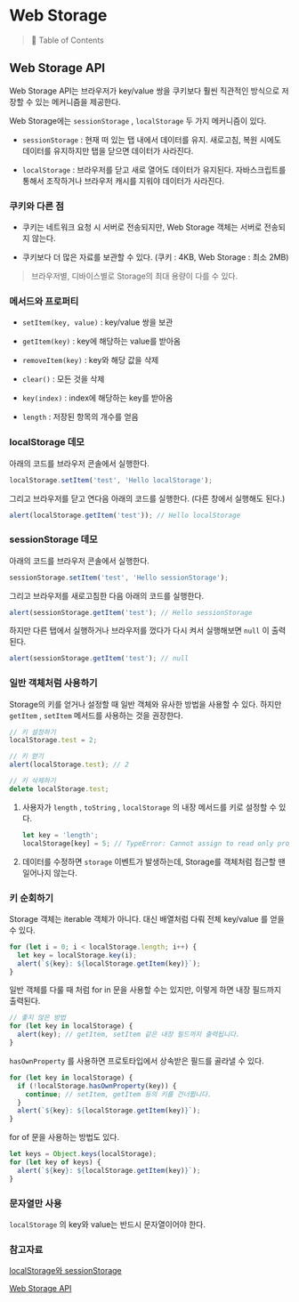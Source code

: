 # Web Storage

> 📌 Table of Contents

## Web Storage API

Web Storage API는 브라우저가 key/value 쌍을 쿠키보다 훨씬 직관적인 방식으로 저장할 수 있는 메커니즘을 제공한다.

Web Storage에는 `sessionStorage` , `localStorage` 두 가지 메커니즘이 있다.

- `sessionStorage` : 현재 떠 있는 탭 내에서 데이터를 유지. 새로고침, 복원 시에도 데이터를 유지하지만 탭을 닫으면 데이터가 사라진다.

- `localStorage` : 브라우저를 닫고 새로 열어도 데이터가 유지된다. 자바스크립트를 통해서 조작하거나 브라우저 캐시를 지워야 데이터가 사라진다.

### 쿠키와 다른 점

- 쿠키는 네트워크 요청 시 서버로 전송되지만, Web Storage 객체는 서버로 전송되지 않는다.

- 쿠키보다 더 많은 자료를 보관할 수 있다. (쿠키 : 4KB, Web Storage : 최소 2MB)

> 브라우저별, 디바이스별로 Storage의 최대 용량이 다를 수 있다.

### 메서드와 프로퍼티

- `setItem(key, value)` : key/value 쌍을 보관

- `getItem(key)` : key에 해당하는 value를 받아옴

- `removeItem(key)` : key와 해당 값을 삭제

- `clear()` : 모든 것을 삭제

- `key(index)` : index에 해당하는 key를 받아옴

- `length` : 저장된 항목의 개수를 얻음

### localStorage 데모

아래의 코드를 브라우저 콘솔에서 실행한다.

```javascript
localStorage.setItem('test', 'Hello localStorage');
```

그리고 브라우저를 닫고 연다음 아래의 코드를 실행한다. (다른 창에서 실행해도 된다.)

```javascript
alert(localStorage.getItem('test')); // Hello localStorage
```

### sessionStorage 데모

아래의 코드를 브라우저 콘솔에서 실행한다.

```javascript
sessionStorage.setItem('test', 'Hello sessionStorage');
```

그리고 브라우저를 새로고침한 다음 아래의 코드를 실행한다.

```javascript
alert(sessionStorage.getItem('test'); // Hello sessionStorage
```

하지만 다른 탭에서 실행하거나 브라우저를 껐다가 다시 켜서 실행해보면 `null` 이 출력된다.

```javascript
alert(sessionStorage.getItem('test'); // null
```

### 일반 객체처럼 사용하기

Storage의 키를 얻거나 설정할 때 일반 객체와 유사한 방법을 사용할 수 있다. 하지만 `getItem` , `setItem` 메서드를 사용하는 것을 권장한다.

```javascript
// 키 설정하기
localStorage.test = 2;

// 키 얻기
alert(localStorage.test); // 2

// 키 삭제하기
delete localStorage.test;
```

1. 사용자가 `length` , `toString` , `localStorage` 의 내장 메서드를 키로 설정할 수 있다.

   ```javascript
   let key = 'length';
   localStorage[key] = 5; // TypeError: Cannot assign to read only property 'length'...
   ```

1. 데이터를 수정하면 `storage` 이벤트가 발생하는데, Storage를 객체처럼 접근할 땐 일어나지 않는다.

### 키 순회하기

Storage 객체는 iterable 객체가 아니다. 대신 배열처럼 다뤄 전체 key/value 를 얻을 수 있다.

```javascript
for (let i = 0; i < localStorage.length; i++) {
  let key = localStorage.key(i);
  alert(`${key}: ${localStorage.getItem(key)}`);
}
```

일반 객체를 다룰 때 처럼 for in 문을 사용할 수는 있지만, 이렇게 하면 내장 필드까지 출력된다.

```javascript
// 좋지 않은 방법
for (let key in localStorage) {
  alert(key); // getItem, setItem 같은 내장 필드까지 출력됩니다.
}
```

`hasOwnProperty` 를 사용하면 프로토타입에서 상속받은 필드를 골라낼 수 있다.

```javascript
for (let key in localStorage) {
  if (!localStorage.hasOwnProperty(key)) {
    continue; // setItem, getItem 등의 키를 건너뜁니다.
  }
  alert(`${key}: ${localStorage.getItem(key)}`);
}
```

for of 문을 사용하는 방법도 있다.

```javascript
let keys = Object.keys(localStorage);
for (let key of keys) {
  alert(`${key}: ${localStorage.getItem(key)}`);
}
```

### 문자열만 사용

`localStorage` 의 key와 value는 반드시 문자열이어야 한다.

### 참고자료

[localStorage와 sessionStorage](https://ko.javascript.info/localstorage)

[Web Storage API](https://developer.mozilla.org/en-US/docs/Web/API/Web_Storage_API)
